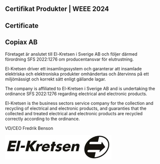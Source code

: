 ## Certifikat Produkter | WEEE 2024

## Certificate

## **Copiax AB**

Företaget är anslutet till El-Kretsen i Sverige AB och följer därmed förordning SFS 2022:1276 om producentansvar för elutrustning.

El-Kretsen driver ett insamlingssystem och garanterar att insamlade elektriska och elektroniska produkter omhändertas och återvinns på ett miljömässigt och korrekt sätt enligt gällande lagar.

The company is affiliated to El-Kretsen i Sverige AB and is undertaking the ordinance SFS 2022:1276 regarding electrical and electronic products.

El-Kretsen is the business sectors service company for the collection and recycling of electrical and electronic products, and guaranties that the collected and treated electrical and electronic products are recycled correctly according to the ordinance.

VD/CEO Fredrik Benson

![](_page_0_Picture_9.jpeg)